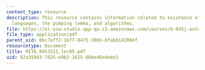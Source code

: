 ```yaml
---
content_type: resource
description: This resource contains information related to existence of non-regular
  languages, the pumping lemma, and algorithms.
file: https://ol-ocw-studio-app-qa.s3.amazonaws.com/courses/6-045j-automata-computability-and-complexity-spring-2011/92a359d37025e9b216256bba46a4eee1_MIT6_045JS11_lec05.pdf
file_type: application/pdf
parent_uid: 0bc7aff2-1bf7-8475-38bb-8fabd142084f
resourcetype: Document
title: MIT6_045JS11_lec05.pdf
uid: 92a359d3-7025-e9b2-1625-6bba46a4eee1
---
```

